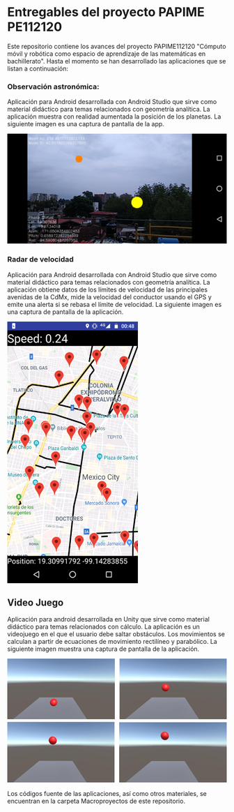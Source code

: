 # Entregables del proyecto PAPIME PE112120

Este repositorio contiene los avances del proyecto PAPIME112120 "Cómputo móvil y robótica como espacio de aprendizaje de las matemáticas en bachillerato".
Hasta el momento se han desarrollado las aplicaciones que se listan a continuación:

### Observación astronómica:
Aplicación para Android desarrollada con Android Studio que sirve como material didáctico para temas relacionados con geometría analítica. La aplicación muestra con realidad aumentada la posición de los planetas. La siguiente imagen es una captura de pantalla de la app. 

<img src="https://github.com/mnegretev/PAPIME_PE112120/blob/master/Media/StarGazer.png" alt="Star Gazer App" width="640"/>

### Radar de velocidad
Aplicación para Android desarrollada con Android Studio que sirve como material didáctico para temas relacionados con geometría analítica. La aplicación obtiene datos de los límites de velocidad de las principales avenidas de la CdMx, mide la velocidad del conductor usando el GPS y emite una alerta si se rebasa el límite de velocidad. La siguiente imagen es una captura de pantalla de la aplicación. 

<img src="https://github.com/mnegretev/PAPIME_PE112120/blob/master/Media/TestMaps2.png" alt="Star Gazer App" width="300"/>

## Video Juego
Aplicación para android desarrollada en Unity que sirve como material didáctico para temas relacionados con cálculo. La aplicación es un videojuego en el que el usuario debe saltar obstáculos. Los movimientos se calculan a partir de ecuaciones de movimiento rectilíneo y parabólico. La siguiente imagen muestra una captura de pantalla de la aplicación.

<img src="https://github.com/mnegretev/PAPIME_PE112120/blob/master/Media/VideoJuegoMosaico.jpeg" alt="Star Gazer App" width="640"/>

Los códigos fuente de las aplicaciones, así como otros materiales, se encuentran en la carpeta Macroproyectos de este repositorio. 
